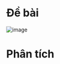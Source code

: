 # Đề bài
![image](https://github.com/VanHoang110802/Competitive_Programming/assets/108053955/4a2c11b7-6a8d-4d81-9bc1-e636776b55e1)


# Phân tích
